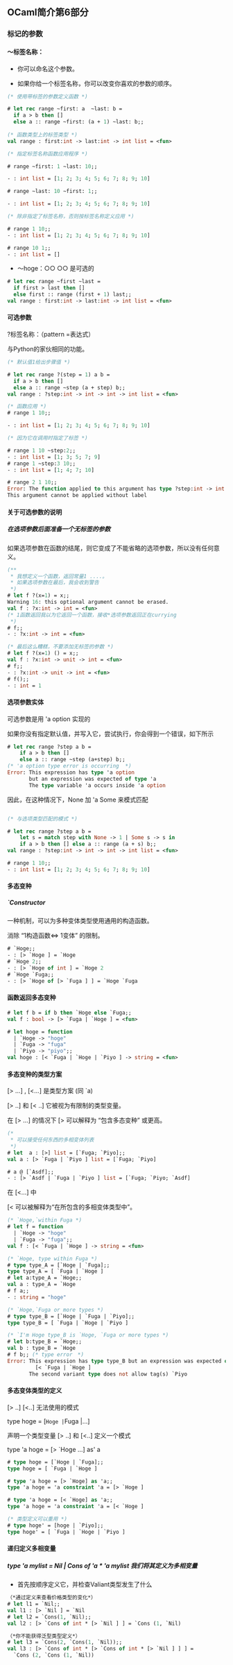## OCaml简介第6部分


### 标记的参数
#### 〜标签名称：

* 你可以命名这个参数。

* 如果你给一个标签名称，你可以改变你喜欢的参数的顺序。

```ocaml
(* 使用带标签的参数定义函数 *)

# let rec range ~first: a  ~last: b = 
  if a > b then []
  else a :: range ~first: (a + 1) ~last: b;;
  
(* 函数类型上的标签类型 *)
val range : first:int -> last:int -> int list = <fun>

(* 指定标签名称函数应用程序 *)

# range ~first: 1 ~last: 10;;

- : int list = [1; 2; 3; 4; 5; 6; 7; 8; 9; 10] 

# range ~last: 10 ~first: 1;;

- : int list = [1; 2; 3; 4; 5; 6; 7; 8; 9; 10] 

(* 除非指定了标签名称，否则按标签名称定义应用 *) 

# range 1 10;;
- : int list = [1; 2; 3; 4; 5; 6; 7; 8; 9; 10]

# range 10 1;;
- : int list = []
```

* 〜hoge：○○ ○○ 是可选的

```ocaml
# let rec range ~first ~last = 
  if first > last then []
  else first :: range (first + 1) last;;
val range : first:int -> last:int -> int list = <fun>
```

#### 可选参数

?标签名称：（pattern =表达式）

与Python的家伙相同的功能。

```ocaml
(* 默认值1给出步骤值 *)

# let rec range ?(step = 1) a b = 
  if a > b then []
  else a :: range ~step (a + step) b;;
val range : ?step:int -> int -> int -> int list = <fun>

(* 函数应用 *)
# range 1 10;;

- : int list = [1; 2; 3; 4; 5; 6; 7; 8; 9; 10]

(* 因为它在调用时指定了标签 *)

# range 1 10 ~step:2;;
- : int list = [1; 3; 5; 7; 9]
# range 1 ~step:3 10;;
- : int list = [1; 4; 7; 10]

# range 2 1 10;;
Error: The function applied to this argument has type ?step:int -> int list
This argument cannot be applied without label
```
#### 关于可选参数的说明

##### 在选项参数后面准备一个无标签的参数

如果选项参数在函数的结尾，则它变成了不能省略的选项参数，所以没有任何意义。

```ocaml
(**
 * 我想定义一个函数，返回常量1 ....。
 * 如果选项参数在最后，我会收到警告
 *)
# let f ?(x=1) = x;;
Warning 16: this optional argument cannot be erased.
val f : ?x:int -> int = <fun>
(* 1函数返回我以为它返回一个函数，接收*选项参数返回正在currying
 *)
# f;;
- : ?x:int -> int = <fun>

(* 最后这么糟糕，不要添加无标签的参数 *)
# let f ?(x=1) () = x;;
val f : ?x:int -> unit -> int = <fun>
# f;;
- : ?x:int -> unit -> int = <fun>
# f();;
- : int = 1
```
#### 选项参数实体

可选参数是用 'a option 实现的

如果你没有指定默认值，并写入它，尝试执行，你会得到一个错误，如下所示

```ocaml
# let rec range ?step a b =
    if a > b then []
    else a :: range ~step (a+step) b;;
(* 'a option type error is occurring  *)
Error: This expression has type 'a option
       but an expression was expected of type 'a
       The type variable 'a occurs inside 'a option
```

因此，在这种情况下，None 加 'a Some 来模式匹配

```ocaml

(* 与选项类型匹配的模式 *)

# let rec range ?step a b =
    let s = match step with None -> 1 | Some s -> s in
    if a > b then [] else a :: range (a + s) b;;
val range : ?step:int -> int -> int -> int list = <fun>

# range 1 10;;
- : int list = [1; 2; 3; 4; 5; 6; 7; 8; 9; 10]
```

#### 多态变种

##### `Constructor

一种机制，可以为多种变体类型使用通用的构造函数。

消除 “1构造函数<=> 1变体” 的限制。

```ocaml
# `Hoge;;
- : [> `Hoge ] = `Hoge
# `Hoge 2;;
- : [> `Hoge of int ] = `Hoge 2
# `Hoge `Fuga;;
- : [> `Hoge of [> `Fuga ] ] = `Hoge `Fuga
```

#### 函数返回多态变种

```ocaml
# let f b = if b then `Hoge else `Fuga;;
val f : bool -> [> `Fuga | `Hoge ] = <fun>
```
```ocaml
# let hoge = function
  | `Hoge -> "hoge"
  | `Fuga -> "fuga"
  | `Piyo -> "piyo";;
val hoge : [< `Fuga | `Hoge | `Piyo ] -> string = <fun>
```

#### 多态变种的类型方案

[> ...] , [<...] 是类型方案 (同 `a)

[> ..] 和 [< ..] 它被视为有限制的类型变量。

在 [> ...] 的情况下
[> 可以解释为 “包含多态变种” 或更高。

```ocaml
(* 
 * 可以接受任何东西的多相变体列表
 *)
# let  a : [>] list = [`Fuga; `Piyo];;
val a : [> `Fuga | `Piyo ] list = [`Fuga; `Piyo]

# a @ [`Asdf];;
- : [> `Asdf | `Fuga | `Piyo ] list = [`Fuga; `Piyo; `Asdf]
```

在 [<...] 中

[< 可以被解释为“在所包含的多相变体类型中”。

```ocaml
(* `Hoge,`within Fuga *)
# let f = function
  | `Hoge -> "hoge"
  | `Fuga -> "fuga";;
val f : [< `Fuga | `Hoge ] -> string = <fun>

(* `Hoge, type within Fuga *)
# type type_A = [`Hoge | `Fuga];;
type type_A = [ `Fuga | `Hoge ]
# let a:type_A = `Hoge;;
val a : type_A = `Hoge
# f a;;
- : string = "hoge"

(* `Hoge,`Fuga or more types *)
# type type_B = [`Hoge | `Fuga | `Piyo];;
type type_B = [ `Fuga | `Hoge | `Piyo ]

(* `I'm Hoge type_B is `Hoge, `Fuga or more types *)
# let b:type_B = `Hoge;;
val b : type_B = `Hoge
# f b;; (* type error　*)
Error: This expression has type type_B but an expression was expected of type
         [< `Fuga | `Hoge ]
       The second variant type does not allow tag(s) `Piyo
```

#### 多态变体类型的定义

[> ..] [<..] 无法使用的模式

type hoge = [`Hoge |`Fuga |...]

声明一个类型变量 [> ..] 和 [<..] 定义一个模式

type 'a hoge = [> `Hoge ...] as' a

```ocaml
# type hoge = [`Hoge | `Fuga];;
type hoge = [ `Fuga | `Hoge ]

# type 'a hoge = [> `Hoge] as 'a;;
type 'a hoge = 'a constraint 'a = [> `Hoge ]

# type 'a hoge = [< `Hoge] as 'a;;
type 'a hoge = 'a constraint 'a = [< `Hoge ]

(* 类型定义可以重用 *)
# type hoge' = [hoge | `Piyo];;
type hoge' = [ `Fuga | `Hoge | `Piyo ]
```

#### 递归定义多相变量

##### type 'a mylist = Nil | Cons of 'a * 'a mylist 我们将其定义为多相变量

* 首先按顺序定义它，并检查Valiant类型发生了什么

```ocaml
（*通过定义来查看价格类型的变化*）
# let l1 = `Nil;;
val l1 : [> `Nil ] = `Nil
# let l2 = `Cons(1, `Nil);;
val l2 : [> `Cons of int * [> `Nil ] ] = `Cons (1, `Nil)

（*你不能获得泛型类型定义*）
# let l3 = `Cons(2, `Cons(1, `Nil));;
val l3 : [> `Cons of int * [> `Cons of int * [> `Nil ] ] ] =
  `Cons (2, `Cons (1, `Nil))
```

